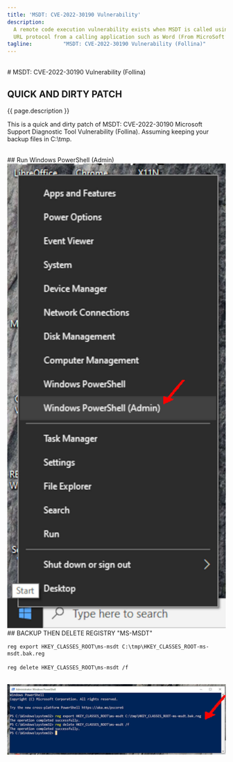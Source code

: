 ```yaml
---
title: 'MSDT: CVE-2022-30190 Vulnerability'
description:
  A remote code execution vulnerability exists when MSDT is called using the 
  URL protocol from a calling application such as Word (From MicroSoft’s web, TL;DR).
tagline:          "MSDT: CVE-2022-30190 Vulnerability (Follina)"
---
```


<br id="idx00">
# MSDT: CVE-2022-30190 Vulnerability (Follina)

## QUICK AND DIRTY PATCH

{{ page.description }}

This is a quick and dirty patch of MSDT: CVE-2022-30190
Microsoft Support Diagnostic Tool Vulnerability (Follina).
Assuming keeping your backup files in C:\tmp\.


<br id="idx01">
## Run Windows PowerShell (Admin)

<img src="img/006-01.jpg"  width="512">

<br id="idx02">
## BACKUP THEN DELETE REGISTRY "MS-MSDT"

```
reg export HKEY_CLASSES_ROOT\ms-msdt C:\tmp\HKEY_CLASSES_ROOT-ms-msdt.bak.reg

reg delete HKEY_CLASSES_ROOT\ms-msdt /f

```

<br id="idx02">
<img src="img/006-02.jpg"  width="960">

